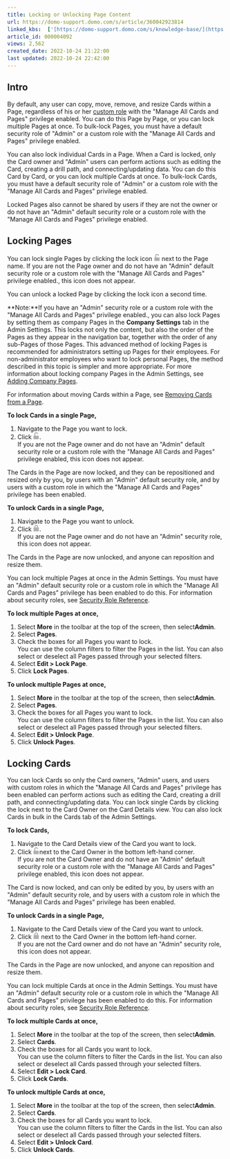 ```yaml
---
title: Locking or Unlocking Page Content
url: https://domo-support.domo.com/s/article/360042923814
linked_kbs:  ['[https://domo-support.domo.com/s/knowledge-base/](https://domo-support.domo.com/s/knowledge-base/)', '[https://domo-support.domo.com/s/](https://domo-support.domo.com/s/)', '[https://domo-support.domo.com/s/topic/0TO5w000000ZamoGAC](https://domo-support.domo.com/s/topic/0TO5w000000ZamoGAC)', '[https://domo-support.domo.com/s/topic/0TO5w000000ZanDGAS](https://domo-support.domo.com/s/topic/0TO5w000000ZanDGAS)', '[https://domo-support.domo.com/s/article/360043438973](https://domo-support.domo.com/s/article/360043438973)', '[https://domo-support.domo.com/s/article/360042934414](https://domo-support.domo.com/s/article/360042934414)', '[https://domo-support.domo.com/s/article/360042923294](https://domo-support.domo.com/s/article/360042923294)', '[https://domo-support.domo.com/s/article/360043438953](https://domo-support.domo.com/s/article/360043438953)', '[https://domo-support.domo.com/s/article/360042923814](https://domo-support.domo.com/s/article/360042923814)', '[https://domo-support.domo.com/s/topic/0TO5w000000ZanDGAS/card-and-dashboard-management](https://domo-support.domo.com/s/topic/0TO5w000000ZanDGAS/card-and-dashboard-management)', '[https://domo-support.domo.com/s/article/360043429933](https://domo-support.domo.com/s/article/360043429933)', '[https://domo-support.domo.com/s/article/360043429953](https://domo-support.domo.com/s/article/360043429953)', '[https://domo-support.domo.com/s/article/360042925494](https://domo-support.domo.com/s/article/360042925494)', '[https://domo-support.domo.com/s/article/360043429913](https://domo-support.domo.com/s/article/360043429913)', '[https://domo-support.domo.com/s/article/4408174643607](https://domo-support.domo.com/s/article/4408174643607)', '[https://domo-support.domo.com/s/login/](https://domo-support.domo.com/s/login/)']
article_id: 000004092
views: 2,562
created_date: 2022-10-24 21:22:00
last updated: 2022-10-24 22:42:00
---
```




Intro
-----


By default, any user can copy, move, remove, and resize Cards within a Page, regardless of his or her [custom role](/s/article/360043438973 "Security Role Reference") with the "Manage All Cards and Pages" privilege enabled. You can do this Page by Page, or you can lock multiple Pages at once. To bulk-lock Pages, you must have a default security role of "Admin" or a custom role with the "Manage All Cards and Pages" privilege enabled.


You can also lock individual Cards in a Page. When a Card is locked, only the Card owner and "Admin" users can perform actions such as editing the Card, creating a drill path, and connecting/updating data. You can do this Card by Card, or you can lock multiple Cards at once. To bulk-lock Cards, you must have a default security role of "Admin" or a custom role with the "Manage All Cards and Pages" privilege enabled.


Locked Pages also cannot be shared by users if they are not the owner or do not have an "Admin" default security role or a custom role with the "Manage All Cards and Pages" privilege enabled.


Locking Pages
-------------


You can lock single Pages by clicking the lock icon ![lock_page_icon.png](lock_page_icon.png) next to the Page name. If you are not the Page owner and do not have an "Admin" default security role or a custom role with the "Manage All Cards and Pages" privilege enabled., this icon does not appear.


You can unlock a locked Page by clicking the lock icon a second time.




 


**Note:**If you have an "Admin" security role or a custom role with the "Manage All Cards and Pages" privilege enabled., you can also lock Pages by setting them as company Pages in the **Company Settings** tab in the Admin Settings. This locks not only the content, but also the order of the Pages as they appear in the navigation bar, together with the order of any sub-Pages of those Pages. This advanced method of locking Pages is recommended for administrators setting up Pages for their employees. For non-administrator employees who want to lock personal Pages, the method described in this topic is simpler and more appropriate. For more information about locking company Pages in the Admin Settings, see [Adding Company Pages](/s/article/360042934414 "Adding Company Pages").



For information about moving Cards within a Page, see [Removing Cards from a Page](/s/article/360042923294). 


**To lock Cards in a single Page,**


1. Navigate to the Page you want to lock.
2. Click ![lock_page_icon.png](lock_page_icon.png).  
If you are not the Page owner and do not have an "Admin" default security role or a custom role with the "Manage All Cards and Pages" privilege enabled, this icon does not appear.


The Cards in the Page are now locked, and they can be repositioned and resized only by you, by users with an "Admin" default security role, and by users with a custom role in which the "Manage All Cards and Pages" privilege has been enabled.


**To unlock Cards in a single Page,**


1. Navigate to the Page you want to unlock.
2. Click ![unlock_page_icon.png](unlock_page_icon.png).  
If you are not the Page owner and do not have an "Admin" security role, this icon does not appear.


The Cards in the Page are now unlocked, and anyone can reposition and resize them.


You can lock multiple Pages at once in the Admin Settings. You must have an "Admin" default security role or a custom role in which the "Manage All Cards and Pages" privilege has been enabled to do this. For information about security roles, see [Security Role Reference](/s/article/360043438953 "Security Role Reference").


**To lock multiple Pages at once,**


1. Select **More** in the toolbar at the top of the screen, then select**Admin**.
2. Select **Pages**.
3. Check the boxes for all Pages you want to lock.  
You can use the column filters to filter the Pages in the list. You can also select or deselect all Pages passed through your selected filters.
4. Select **Edit > Lock Page**.
5. Click **Lock Pages**.


**To unlock multiple Pages at once,**


1. Select **More** in the toolbar at the top of the screen, then select**Admin**.
2. Select **Pages**.
3. Check the boxes for all Pages you want to lock.  
You can use the column filters to filter the Pages in the list. You can also select or deselect all Pages passed through your selected filters.
4. Select **Edit > Unlock Page**.
5. Click **Unlock Pages**.


Locking Cards
-------------


You can lock Cards so only the Card owners, "Admin" users, and users with custom roles in which the "Manage All Cards and Pages" privilege has been enabled can perform actions such as editing the Card, creating a drill path, and connecting/updating data. You can lock single Cards by clicking the lock next to the Card Owner on the Card Details view. You can also lock Cards in bulk in the Cards tab of the Admin Settings. 


**To lock Cards,**


1. Navigate to the Card Details view of the Card you want to lock.
2. Click ![lock_page_icon.png](lock_page_icon.png)next to the Card Owner in the bottom left-hand corner.  
If you are not the Card Owner and do not have an "Admin" default security role or a custom role with the "Manage All Cards and Pages" privilege enabled, this icon does not appear.


The Card is now locked, and can only be edited by you, by users with an "Admin" default security role, and by users with a custom role in which the "Manage All Cards and Pages" privilege has been enabled.


**To unlock Cards in a single Page,**


1. Navigate to the Card Details view of the Card you want to unlock.
2. Click ![unlock_page_icon.png](unlock_page_icon.png) next to the Card Owner in the bottom left-hand corner.  
If you are not the Card owner and do not have an "Admin" security role, this icon does not appear.


The Cards in the Page are now unlocked, and anyone can reposition and resize them.


You can lock multiple Cards at once in the Admin Settings. You must have an "Admin" default security role or a custom role in which the "Manage All Cards and Pages" privilege has been enabled to do this. For information about security roles, see [Security Role Reference](/s/article/360043438953 "Security Role Reference").


**To lock multiple Cards at once,**


1. Select **More** in the toolbar at the top of the screen, then select**Admin**.
2. Select **Cards**.
3. Check the boxes for all Cards you want to lock.  
You can use the column filters to filter the Cards in the list. You can also select or deselect all Cards passed through your selected filters.
4. Select **Edit > Lock Card**.
5. Click **Lock Cards**.


**To unlock multiple Cards at once,**


1. Select **More** in the toolbar at the top of the screen, then select**Admin**.
2. Select **Cards**.
3. Check the boxes for all Cards you want to lock.  
You can use the column filters to filter the Cards in the list. You can also select or deselect all Cards passed through your selected filters.
4. Select **Edit > Unlock Card**.
5. Click **Unlock Cards**.
